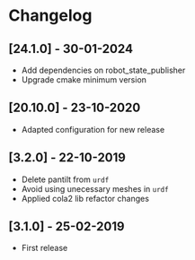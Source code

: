 # Changelog

## [24.1.0] - 30-01-2024

* Add dependencies on robot_state_publisher
* Upgrade cmake minimum version

## [20.10.0] - 23-10-2020

* Adapted configuration for new release

## [3.2.0] - 22-10-2019

* Delete pantilt from `urdf`
* Avoid using unecessary meshes in `urdf`
* Applied cola2 lib refactor changes

## [3.1.0] - 25-02-2019

* First release
